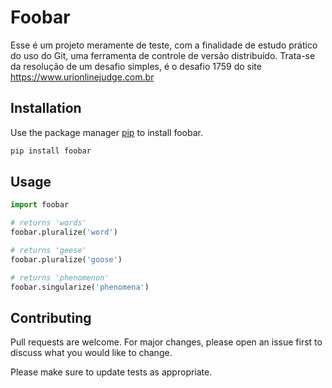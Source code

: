 # Foobar

Esse é um projeto meramente de teste, com a finalidade de estudo prático do uso do Git, uma ferramenta de controle de versão distribuído. Trata-se da resolução de um desafio simples, é o desafio 1759 do site https://www.urionlinejudge.com.br

## Installation

Use the package manager [pip](https://pip.pypa.io/en/stable/) to install foobar.

```bash
pip install foobar
```

## Usage

```python
import foobar

# returns 'words'
foobar.pluralize('word')

# returns 'geese'
foobar.pluralize('goose')

# returns 'phenomenon'
foobar.singularize('phenomena')
```

## Contributing
Pull requests are welcome. For major changes, please open an issue first to discuss what you would like to change.

Please make sure to update tests as appropriate.